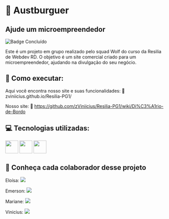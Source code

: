 # :hamburger: Austburguer
## Ajude um microempreendedor       
![Badge Concluído](http://img.shields.io/static/v1?label=STATUS&message=CONCLUÍDO&color=GREEN&style=for-the-badge)

Este é um projeto em grupo realizado pelo squad Wolf do curso da Resilia de Webdev RD. O objetivo é um site comercial criado para um microempreendedor, ajudando na divulgação do seu negócio.

## :wrench:  Como executar:
Aqui você encontra nosso site e suas funcionalidades:
:link:  zviniicius.github.io/Resilia-PG1/ 


Nosso site:
:link:  https://github.com/zViniicius/Resilia-PG1/wiki/Di%C3%A1rio-de-Bordo

## :computer: Tecnologias utilizadas:
<div>
<img src="https://cdn.jsdelivr.net/gh/devicons/devicon/icons/html5/html5-original.svg" width="40" height="40" />
<img src="https://cdn.jsdelivr.net/gh/devicons/devicon/icons/css3/css3-original.svg" width="40" height="40" />
<img src="https://cdn.jsdelivr.net/gh/devicons/devicon/icons/javascript/javascript-original.svg" width="40" height="40" />
</div>
          
                    
##  :busts_in_silhouette: Conheça cada colaborador desse projeto
<p>Eloísa:   <a href="https://www.linkedin.com/in/eloisa-silva-dev/" target="_blank"><img src="https://img.shields.io/badge/-LinkedIn-%230077B5?style=for-the-badge&logo=linkedin&logoColor=white" target="_blank"></a> </p>

<p>Emerson:   <a href="https://www.linkedin.com/in/emerson-pg/" target="_blank"><img src="https://img.shields.io/badge/-LinkedIn-%230077B5?style=for-the-badge&logo=linkedin&logoColor=white" target="_blank"></a> </p>

<p>Mariane:  <a href="https://www.linkedin.com/in/mari-santos-g-181a6525a/" target="_blank"><img src="https://img.shields.io/badge/-LinkedIn-%230077B5?style=for-the-badge&logo=linkedin&logoColor=white" target="_blank"></a>   </p>

<p>Vinicius:  <a href="https://www.linkedin.com/in/viniicaetano/" target="_blank"><img src="https://img.shields.io/badge/-LinkedIn-%230077B5?style=for-the-badge&logo=linkedin&logoColor=white" target="_blank"></a> </p>
